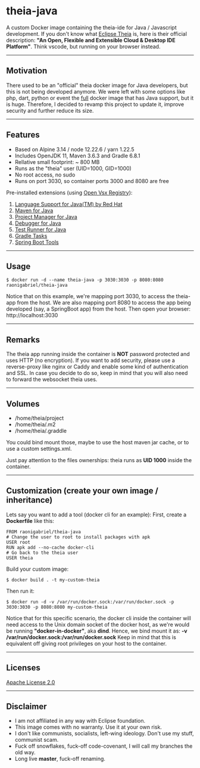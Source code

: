 # theia-java
A custom Docker image containing the theia-ide for Java / Javascript development.
If you don't know what [Eclipse Theia](https://theia-ide.org/) is, here is their official description: **"An Open, Flexible and Extensible Cloud & Desktop IDE Platform"**.
Think vscode, but running on your browser instead.

---
## Motivation
There used to be an "official" theia docker image for Java developers, but this is not being developed anymore.
We were left with some options like php, dart, python or event the [full](https://github.com/theia-ide/theia-apps) docker image that has Java support, but it is huge.
Therefore, I decided to revamp this project to update it, improve security and further reduce its size.

---
## Features
* Based on Alpine 3.14 / node 12.22.6 / yarn 1.22.5
* Includes OpenJDK 11, Maven 3.6.3 and Gradle 6.8.1
* Rellative small footprint: ~ 800 MB
* Runs as the "theia" user (UID=1000, GID=1000)
* No root access, no sudo
* Runs on port 3030, so container ports 3000 and 8080 are free

Pre-installed extensions (using [Open Vsx Registry](https://open-vsx.org/)):
1) [Language Support for Java(TM) by Red Hat](https://open-vsx.org/extension/redhat/java)
2) [Maven for Java](https://open-vsx.org/extension/vscjava/vscode-maven)
3) [Project Manager for Java](https://open-vsx.org/extension/vscjava/vscode-java-dependency)
4) [Debugger for Java](https://open-vsx.org/extension/vscjava/vscode-java-debug)
5) [Test Runner for Java](https://open-vsx.org/extension/vscjava/vscode-java-test)
6) [Gradle Tasks](https://open-vsx.org/extension/richardwillis/vscode-gradle)
7) [Spring Boot Tools](https://open-vsx.org/extension/Pivotal/vscode-spring-boot)
---
## Usage
```
$ docker run -d --name theia-java -p 3030:3030 -p 8080:8080 raonigabriel/theia-java
```
Notice that on this example, we're mapping port 3030, to access the theia-app from the host.
We are also mapping port 8080 to access the app being developed (say, a SpringBoot app) from the host.
Then open your browser: http://localhost:3030

---
## Remarks
The theia app running inside the container is **NOT** password protected and uses HTTP (no encryption).
If you want to add security, please use a reverse-proxy like nginx or Caddy and enable some kind of authentication and SSL.
In case you decide to do so, keep in mind that you will also need to forward the websocket theia uses.

---
## Volumes
* /home/theia/project
* /home/theia/.m2
* /home/theia/.graddle


You could bind mount those, maybe to use the host maven jar cache, or to use a custom settings.xml.

Just pay attention to the files ownerships: theia runs as **UID 1000** inside the container. 

---
## Customization (create your own image / inheritance)

Lets say you want to add a tool (docker cli for an example):
First, create a **Dockerfile** like this:
```
FROM raonigabriel/theia-java
# Change the user to root to install packages with apk
USER root
RUN apk add --no-cache docker-cli
# Go back to the theia user
USER theia
```
Build your custom image:
```
$ docker build . -t my-custom-theia
```

Then run it:
```
$ docker run -d -v /var/run/docker.sock:/var/run/docker.sock -p 3030:3030 -p 8080:8080 my-custom-theia
```

Notice that for this specific scenario, the docker cli inside the container will need access to the Unix domain socket of the docker host, as we're would be running **"docker-in-docker"**, aka **dind**.
Hence, we bind mount it as:  **-v /var/run/docker.sock:/var/run/docker.sock**
Keep in mind that this is equivalent off giving root privileges on your host to the container.

---
## Licenses

[Apache License 2.0](https://www.apache.org/licenses/LICENSE-2.0)

---
## Disclaimer
* I am not affiliated in any way with Eclipse foundation.
* This image comes with no warranty. Use it at your own risk.
* I don't like communists, socialists, left-wing ideology. Don't use my stuff, communist scam.
* Fuck off snowflakes, fuck-off code-covenant, I will call my branches the old way.
* Long live **master**, fuck-off renaming.
